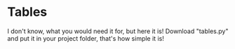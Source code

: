 # Tables
I don't know, what you would need it for, but here it is!
Download "tables.py" and put it in your project folder, that's how simple it is!

